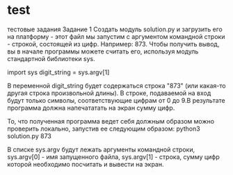 # test
тестовые задания
Задание 1
Создать модуль solution.py и загрузить его на платформу - этот файл мы запустим с аргументом командной строки - строкой, состоящей из цифр. Например: 873. Чтобы получить вывод, вы в начале программы можете считать его, используя модуль стандартной библиотеки sys.

import sys
digit_string = sys.argv[1]

В переменной digit_string будет содержаться строка "873" (или какая-то другая строка произвольной длины). В строке, подаваемой на вход будут только символы, соответствующие цифрам от 0 до 9.В результате программа должна напечататать на экран сумму цифр.

То, что полученная программа ведет себя должным образом можно проверить локально, запустив ее следующим образом:              python3 solution.py 873

В списке sys.argv будут лежать аргументы командной строки, sys.argv[0] - имя запущенного файла, sys.argv[1] - строка, сумму цифр которой необходимо посчитать и вывести на экран.
  

